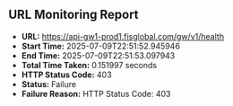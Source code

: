 ## URL Monitoring Report

- **URL:** https://api-gw1-prod1.fisglobal.com/gw/v1/health
- **Start Time:** 2025-07-09T22:51:52.945946
- **End Time:** 2025-07-09T22:51:53.097943
- **Total Time Taken:** 0.151997 seconds
- **HTTP Status Code:** 403
- **Status:** Failure
- **Failure Reason:** HTTP Status Code: 403
